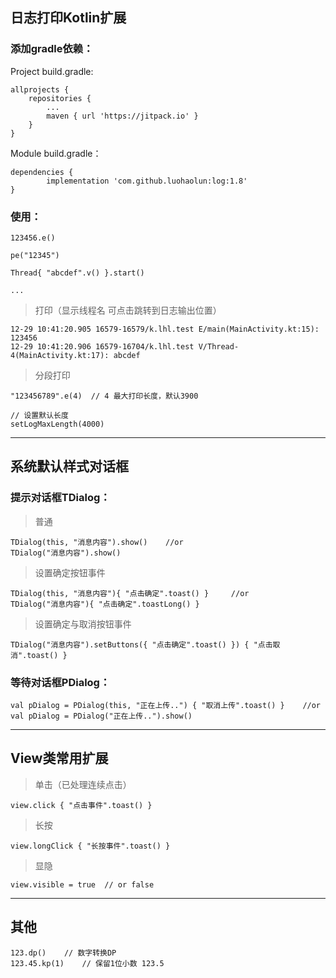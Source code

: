 ## 日志打印Kotlin扩展





### 添加gradle依赖：

Project build.gradle:

	allprojects {
		repositories {
			...
			maven { url 'https://jitpack.io' }
		}
	}
  
Module build.gradle：

	dependencies {
	        implementation 'com.github.luohaolun:log:1.8'
	}


### 使用：

	123456.e()
	
	pe("12345")

	Thread{ "abcdef".v() }.start()

	...
	
>打印（显示线程名 可点击跳转到日志输出位置）

	12-29 10:41:20.905 16579-16579/k.lhl.test E/main(MainActivity.kt:15): 123456
	12-29 10:41:20.906 16579-16704/k.lhl.test V/Thread-4(MainActivity.kt:17): abcdef


>分段打印

	"123456789".e(4)  // 4 最大打印长度，默认3900
	
	// 设置默认长度
	setLogMaxLength(4000)


 
  
   
    
     
     
---
## 系统默认样式对话框


### 提示对话框TDialog：


>普通

	TDialog(this, "消息内容").show()	//or
	TDialog("消息内容").show()
	


>设置确定按钮事件

	TDialog(this, "消息内容"){ "点击确定".toast() }     //or
	TDialog("消息内容"){ "点击确定".toastLong() }
	
	
	
>设置确定与取消按钮事件

	TDialog("消息内容").setButtons({ "点击确定".toast() }) { "点击取消".toast() }
	
	
 
 
 
 
 
 

### 等待对话框PDialog：

	val pDialog = PDialog(this, "正在上传..") { "取消上传".toast() }	//or
	val pDialog = PDialog("正在上传..").show()
	
	
	
	
	
	
	
	
---
## View类常用扩展


>单击（已处理连续点击）

	view.click { "点击事件".toast() }
	
>长按

	view.longClick { "长按事件".toast() }
	
>显隐
	
	view.visible = true  // or false


---
## 其他
	123.dp() 	// 数字转换DP
	123.45.kp(1)	// 保留1位小数 123.5
